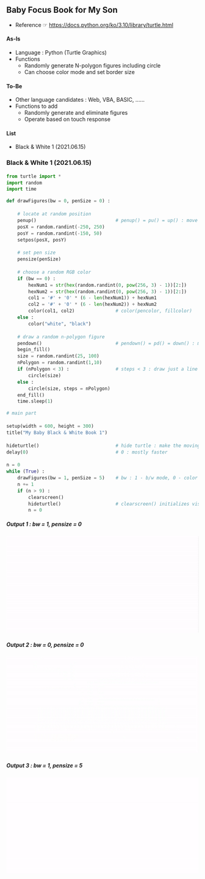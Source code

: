 ## Baby Focus Book for My Son
- Reference ☞ https://docs.python.org/ko/3.10/library/turtle.html

#### As-Is
- Language : Python (Turtle Graphics)
- Functions
    - Randomly generate N-polygon figures including circle
    - Can choose color mode and set border size

#### To-Be
- Other language candidates : Web, VBA, BASIC, ……
- Functions to add
    - Randomly generate and eliminate figures
    - Operate based on touch response


#### List
- Black & White 1 (2021.06.15)


### Black & White 1 (2021.06.15)

```python
from turtle import *
import random
import time
```

```python
def drawFigures(bw = 0, penSize = 0) :

    # locate at random position
    penup()                             # penup() = pu() = up() : move without drawing
    posX = random.randint(-250, 250)
    posY = random.randint(-150, 50)
    setpos(posX, posY)

    # set pen size
    pensize(penSize)

    # choose a random RGB color
    if (bw == 0) :
        hexNum1 = str(hex(random.randint(0, pow(256, 3) - 1))[2:])
        hexNum2 = str(hex(random.randint(0, pow(256, 3) - 1))[2:])
        col1 = '#' + '0' * (6 - len(hexNum1)) + hexNum1
        col2 = '#' + '0' * (6 - len(hexNum2)) + hexNum2
        color(col1, col2)               # color(pencolor, fillcolor)
    else :
        color("white", "black")  

    # draw a random n-polygon figure
    pendown()                           # pendown() = pd() = down() : move with drawing
    begin_fill()
    size = random.randint(25, 100)
    nPolygon = random.randint(1,10)
    if (nPolygon < 3) :                 # steps < 3 : draw just a line
        circle(size)
    else :
        circle(size, steps = nPolygon)
    end_fill()
    time.sleep(1)
```

```python
# main part

setup(width = 600, height = 300)
title("My Baby Black & White Book 1")

hideturtle()                            # hide turtle : make the moving speed faster
delay(0)                                # 0 : mostly faster

n = 0
while (True) :
    drawFigures(bw = 1, penSize = 5)    # bw : 1 - b/w mode, 0 - color mode (default)
    n += 1
    if (n > 9) :
        clearscreen()
        hideturtle()                    # clearscreen() initializes visibility of the turtle
        n = 0
```

##### Output 1 : bw = 1, pensize = 0
![BW01_1](images/BW01_1.gif)

##### Output 2 : bw = 0, pensize = 0
![BW01_2](images/BW01_2.gif)

##### Output 3 : bw = 1, pensize = 5
![BW01_3](images/BW01_3.gif)
